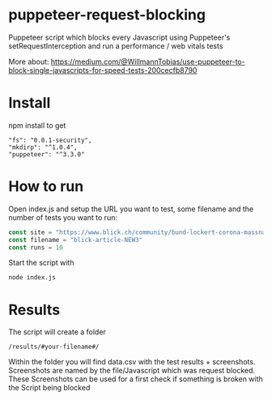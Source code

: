 # puppeteer-request-blocking

Puppeteer script which blocks every Javascript using Puppeteer's setRequestInterception and run a performance / web vitals tests

More about:
https://medium.com/@WillmannTobias/use-puppeteer-to-block-single-javascripts-for-speed-tests-200cecfb8790

# Install
npm install to get 
```
"fs": "0.0.1-security",
"mkdirp": "^1.0.4",
"puppeteer": "^3.3.0"
```

# How to run
Open index.js and setup the URL you want to test, some filename and the number of tests you want to run:

```javascript
const site = "https://www.blick.ch/community/bund-lockert-corona-massnahmen-laesst-du-die-korken-knallen-und-holst-jetzt-deine-hochzeitsfeier-nach-id15909552.html"
const filename = "blick-article-NEW3"
const runs = 10
```

Start the script with 
```
node index.js
```

# Results 
The script will create a folder 
```
/results/#your-filename#/
```

Within the folder you will find data.csv with the test results + screenshots. 
Screenshots are named by the file/Javascript which was request blocked. These Screenshots can be used for a first check if something is broken with the Script being blocked
